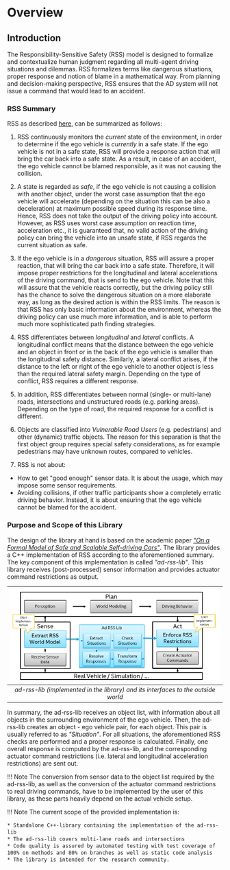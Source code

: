 # Overview


## Introduction
The Responsibility-Sensitive Safety (RSS) model is designed to formalize and
contextualize human judgment regarding all multi-agent driving situations and
dilemmas. RSS formalizes terms like dangerous situations, proper response and
notion of blame in a mathematical way. From planning and decision-making
perspective, RSS ensures that the AD system will not issue a command that would
lead to an accident.

### RSS Summary
RSS as described [here](https://arxiv.org/abs/1708.06374), can be summarized
as follows:

1. RSS continuously monitors the _current_ state of the environment, in order
to determine if the ego vehicle is _currently_ in a safe state. If the ego
vehicle is not in a safe state, RSS will provide a response action that will
bring the car back into a safe state. As a result, in case of an accident, the
ego vehicle cannot be blamed responsible, as it was not causing the collision.

2. A state is regarded as _safe_, if the ego vehicle is not causing a collision
with another object, under the worst case assumption that the ego vehicle will
accelerate (depending on the situation this can be also a deceleration) at
maximum possible speed during its response time. Hence, RSS does not take the
output of the driving policy into account. However, as RSS uses worst case
assumption on reaction time, acceleration etc., it is guaranteed that, no valid
action of the driving policy can bring the vehicle into an unsafe state, if RSS
regards the current situation as safe.

3. If the ego vehicle is in a _dangerous_ situation, RSS will assure a proper
reaction, that will bring the car back into a safe state. Therefore, it will
impose proper restrictions for the longitudinal and lateral accelerations of
the driving command, that is send to the ego vehicle. Note that this will
assure that the vehicle reacts correctly, but the driving policy still has the
chance to solve the dangerous situation on a more elaborate way, as long as the
desired action is within the RSS limits. The reason is that RSS has only basic
information about the environment, whereas the driving policy can use much more
information, and is able to perform much more sophisticated path finding
strategies.

4. RSS differentiates between _longitudinal_ and _lateral_ conflicts. A
longitudinal conflict means that the distance between the ego vehicle and an
object in front or in the back of the ego vehicle is smaller than the
longitudinal safety distance. Similarly, a lateral conflict arises, if the
distance to the left or right of the ego vehicle to another object is less than
the required lateral safety margin. Depending on the type of conflict, RSS
requires a different response.

5. In addition, RSS differentiates between normal (single- or multi-lane)
roads, intersections and unstructured roads (e.g. parking areas). Depending on
the type of road, the required response for a conflict is different.

6. Objects are classified into _Vulnerable Road Users_ (e.g. pedestrians) and
other (dynamic) traffic objects. The reason for this separation is that the
first object group requires special safety considerations, as for example
pedestrians may have unknown routes, compared to vehicles.

7. RSS is not about:
  * How to get "good enough" sensor data. It is about the usage, which may impose
    some sensor requirements.
  * Avoiding collisions, if other traffic participants show a completely erratic
    driving behavior. Instead, it is about ensuring that the ego vehicle cannot
    be blamed for the accident.

### Purpose and Scope of this Library
The design of the library at hand is based on the academic paper
[_"On a Formal Model of Safe and Scalable Self-driving Cars"_](https://arxiv.org/abs/1708.06374).
The library provides a C++ implementation of RSS according to the aforementioned
summary. The key component of this implementation is called _"ad-rss-lib"_.
This library receives (post-processed) sensor information and provides actuator
command restrictions as output.

| ![](../images/ad-rss-lib-Integrate_Into_Sense-Plan-Act.png) | 
|:--:| 
| *ad-rss-lib (implemented in the library) and its interfaces to the outside world* |

In summary, the ad-rss-lib receives an object list, with information about all
objects in the surrounding environment of the ego vehicle. Then, the ad-rss-lib
creates an object - ego vehicle pair, for each object. This pair is usually
referred to as _"Situation"_. For all situations, the aforementioned RSS checks
are performed and a proper response is calculated. Finally, one overall
response is computed by the ad-rss-lib, and the corresponding actuator command
restrictions (i.e. lateral and longitudinal acceleration restrictions) are sent
out.

!!! Note
    The conversion from sensor data to the object list required by the ad-rss-lib,
    as well as the conversion of the actuator command restrictions to real driving
    commands, have to be implemented by the user of this library, as these parts
    heavily depend on the actual vehicle setup.


!!! Note
    The current scope of the provided implementation is:

    * Standalone C++-library containing the implementation of the ad-rss-lib
    * The ad-rss-lib covers multi-lane roads and intersections
    * Code quality is assured by automated testing with test coverage of
    100% on methods and 80% on branches as well as static code analysis
    * The library is intended for the research community.


